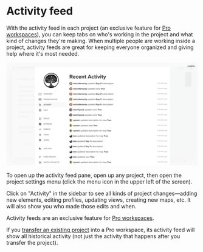 # Activity feed

With the activity feed in each project (an exclusive feature for [Pro workspaces](/guides/pro-workspaces.html)), you can keep tabs on who's working in the project and what kind of changes they're making. When multiple people are working inside a project, activity feeds are great for keeping everyone organized and giving help where it's most needed.

![Activity feed](/images/activity-feed.png)

To open up the activity feed pane, open up any project, then open the project settings menu (click the menu icon <i class="fa fa-bars"></i> in the upper left of the screen).

Click on "Activity" in the sidebar to see all kinds of project changes—adding new elements, editing profiles, updating views, creating new maps, etc. It will also show you who made those edits and when.

<div class="alert alert-info">
  <p>
    Activity feeds are an exclusive feature for <a class="alert-link" href="/guides/pro-workspaces.html">Pro workspaces</a>.    
  </p>
  <p>
    If you <a href="/guides/project-admin.html" class="alert-link">transfer an existing project</a> into a Pro workspace, its activity feed will show all historical activity (not just the activity that happens after you transfer the project).
  </p>
</div>


